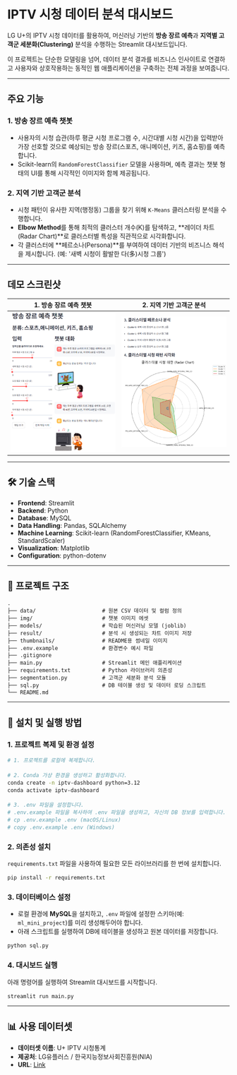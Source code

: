 # IPTV 시청 데이터 분석 대시보드

LG U+의 IPTV 시청 데이터를 활용하여, 머신러닝 기반의 **방송 장르 예측**과 **지역별 고객군 세분화(Clustering)** 분석을 수행하는 Streamlit 대시보드입니다.

이 프로젝트는 단순한 모델링을 넘어, 데이터 분석 결과를 비즈니스 인사이트로 연결하고 사용자와 상호작용하는 동적인 웹 애플리케이션을 구축하는 전체 과정을 보여줍니다.

---

##  주요 기능

### 1. 방송 장르 예측 챗봇
- 사용자의 시청 습관(하루 평균 시청 프로그램 수, 시간대별 시청 시간)을 입력받아 가장 선호할 것으로 예상되는 방송 장르(스포츠, 애니메이션, 키즈, 홈쇼핑)를 예측합니다.
- Scikit-learn의 `RandomForestClassifier` 모델을 사용하며, 예측 결과는 챗봇 형태의 UI를 통해 시각적인 이미지와 함께 제공됩니다.

### 2. 지역 기반 고객군 분석
- 시청 패턴이 유사한 지역(행정동) 그룹을 찾기 위해 `K-Means` 클러스터링 분석을 수행합니다.
- **Elbow Method**를 통해 최적의 클러스터 개수(K)를 탐색하고, **레이더 차트(Radar Chart)**로 클러스터별 특성을 직관적으로 시각화합니다.
- 각 클러스터에 **페르소나(Persona)**를 부여하여 데이터 기반의 비즈니스 해석을 제시합니다. (예: '새벽 시청이 활발한 다(多)시청 그룹')

---

## 데모 스크린샷

| 1. 방송 장르 예측 챗봇 | 2. 지역 기반 고객군 분석 |
| :---: | :---: |
| <img src="thumbnails/streamlit_app1.png" width="400"> | <img src="thumbnails/streamlit_app2.png" width="400"> |

---

## 🛠️ 기술 스택

- **Frontend**: Streamlit
- **Backend**: Python
- **Database**: MySQL
- **Data Handling**: Pandas, SQLAlchemy
- **Machine Learning**: Scikit-learn (RandomForestClassifier, KMeans, StandardScaler)
- **Visualization**: Matplotlib
- **Configuration**: python-dotenv

---

## 📁 프로젝트 구조

```
. 
├── data/                     # 원본 CSV 데이터 및 컬럼 정의
├── img/                      # 챗봇 이미지 에셋
├── models/                   # 학습된 머신러닝 모델 (joblib)
├── result/                   # 분석 시 생성되는 차트 이미지 저장
├── thumbnails/               # README용 썸네일 이미지
├── .env.example              # 환경변수 예시 파일
├── .gitignore
├── main.py                   # Streamlit 메인 애플리케이션
├── requirements.txt          # Python 라이브러리 의존성
├── segmentation.py           # 고객군 세분화 분석 모듈
├── sql.py                    # DB 테이블 생성 및 데이터 로딩 스크립트
└── README.md
```

---

## 🚀 설치 및 실행 방법

### 1. 프로젝트 복제 및 환경 설정

```bash
# 1. 프로젝트를 로컬에 복제합니다.

# 2. Conda 가상 환경을 생성하고 활성화합니다.
conda create -n iptv-dashboard python=3.12
conda activate iptv-dashboard

# 3. .env 파일을 설정합니다.
# .env.example 파일을 복사하여 .env 파일을 생성하고, 자신의 DB 정보를 입력합니다.
# cp .env.example .env (macOS/Linux)
# copy .env.example .env (Windows)
```

### 2. 의존성 설치

`requirements.txt` 파일을 사용하여 필요한 모든 라이브러리를 한 번에 설치합니다.

```bash
pip install -r requirements.txt
```

### 3. 데이터베이스 설정

- 로컬 환경에 **MySQL**을 설치하고, `.env` 파일에 설정한 스키마(예: `ml_mini_project`)를 미리 생성해두어야 합니다.
- 아래 스크립트를 실행하여 DB에 테이블을 생성하고 원본 데이터를 저장합니다.

```bash
python sql.py
```

### 4. 대시보드 실행

아래 명령어를 실행하여 Streamlit 대시보드를 시작합니다.

```bash
streamlit run main.py
```

---

## 📊 사용 데이터셋

- **데이터셋 이름**: U+ IPTV 시청통계
- **제공처**: LG유플러스 / 한국지능정보사회진흥원(NIA)
- **URL**: [Link](https://www.bigdata-culture.kr/bigdata/user/data_market/detail.do?id=612fe7e0-f0d2-11eb-8e60-2bcdc8456bfb)